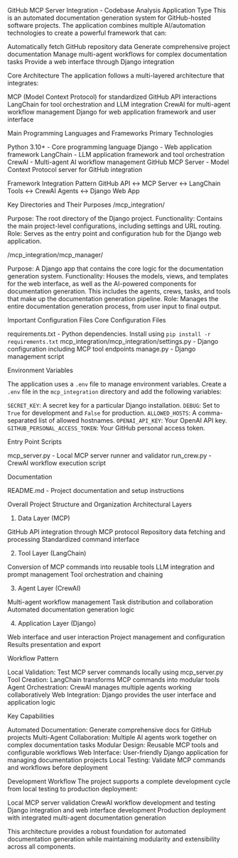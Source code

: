 GitHub MCP Server Integration - Codebase Analysis
Application Type
This is an automated documentation generation system for GitHub-hosted software projects. The application combines multiple AI/automation technologies to create a powerful framework that can:

Automatically fetch GitHub repository data
Generate comprehensive project documentation
Manage multi-agent workflows for complex documentation tasks
Provide a web interface through Django integration

Core Architecture
The application follows a multi-layered architecture that integrates:

MCP (Model Context Protocol) for standardized GitHub API interactions
LangChain for tool orchestration and LLM integration
CrewAI for multi-agent workflow management
Django for web application framework and user interface

Main Programming Languages and Frameworks
Primary Technologies

Python 3.10+ - Core programming language
Django - Web application framework
LangChain - LLM application framework and tool orchestration
CrewAI - Multi-agent AI workflow management
GitHub MCP Server - Model Context Protocol server for GitHub integration

Framework Integration Pattern
GitHub API ↔ MCP Server ↔ LangChain Tools ↔ CrewAI Agents ↔ Django Web App

Key Directories and Their Purposes
/mcp_integration/

Purpose: The root directory of the Django project.
Functionality: Contains the main project-level configurations, including settings and URL routing.
Role: Serves as the entry point and configuration hub for the Django web application.

/mcp_integration/mcp_manager/

Purpose: A Django app that contains the core logic for the documentation generation system.
Functionality: Houses the models, views, and templates for the web interface, as well as the AI-powered components for documentation generation. This includes the agents, crews, tasks, and tools that make up the documentation generation pipeline.
Role: Manages the entire documentation generation process, from user input to final output.

Important Configuration Files
Core Configuration Files

requirements.txt - Python dependencies. Install using `pip install -r requirements.txt`
mcp_integration/mcp_integration/settings.py - Django configuration including MCP tool endpoints
manage.py - Django management script

Environment Variables

The application uses a `.env` file to manage environment variables. Create a `.env` file in the `mcp_integration` directory and add the following variables:

`SECRET_KEY`: A secret key for a particular Django installation.
`DEBUG`: Set to `True` for development and `False` for production.
`ALLOWED_HOSTS`: A comma-separated list of allowed hostnames.
`OPENAI_API_KEY`: Your OpenAI API key.
`GITHUB_PERSONAL_ACCESS_TOKEN`: Your GitHub personal access token.

Entry Point Scripts

mcp_server.py - Local MCP server runner and validator
run_crew.py - CrewAI workflow execution script

Documentation

README.md - Project documentation and setup instructions

Overall Project Structure and Organization
Architectural Layers
1. Data Layer (MCP)

GitHub API integration through MCP protocol
Repository data fetching and processing
Standardized command interface

2. Tool Layer (LangChain)

Conversion of MCP commands into reusable tools
LLM integration and prompt management
Tool orchestration and chaining

3. Agent Layer (CrewAI)

Multi-agent workflow management
Task distribution and collaboration
Automated documentation generation logic

4. Application Layer (Django)

Web interface and user interaction
Project management and configuration
Results presentation and export

Workflow Pattern

Local Validation: Test MCP server commands locally using mcp_server.py
Tool Creation: LangChain transforms MCP commands into modular tools
Agent Orchestration: CrewAI manages multiple agents working collaboratively
Web Integration: Django provides the user interface and application logic

Key Capabilities

Automated Documentation: Generate comprehensive docs for GitHub projects
Multi-Agent Collaboration: Multiple AI agents work together on complex documentation tasks
Modular Design: Reusable MCP tools and configurable workflows
Web Interface: User-friendly Django application for managing documentation projects
Local Testing: Validate MCP commands and workflows before deployment

Development Workflow
The project supports a complete development cycle from local testing to production deployment:

Local MCP server validation
CrewAI workflow development and testing
Django integration and web interface development
Production deployment with integrated multi-agent documentation generation

This architecture provides a robust foundation for automated documentation generation while maintaining modularity and extensibility across all components.